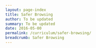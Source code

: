 ```yaml
---
layout: page-index
title: Safer Browsing
author: To be updated
summary: To be updated
date: 2016-05-00
permalink: /curriculum/safer-browsing/
breadcrumb: Safer Browsing
---
```


